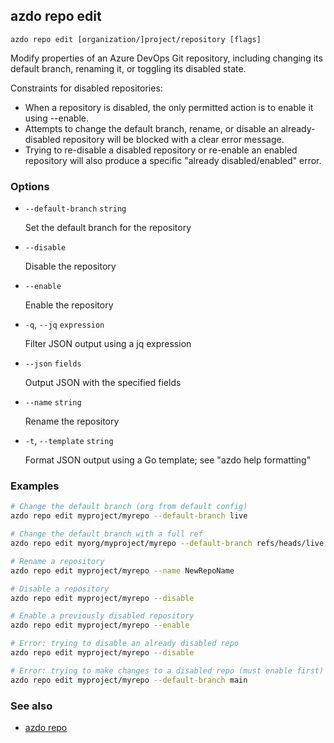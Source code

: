 ## azdo repo edit
```
azdo repo edit [organization/]project/repository [flags]
```
Modify properties of an Azure DevOps Git repository, including changing its default branch, renaming it, or toggling its disabled state.

Constraints for disabled repositories:
- When a repository is disabled, the only permitted action is to enable it using --enable.
- Attempts to change the default branch, rename, or disable an already-disabled repository will be blocked with a clear error message.
- Trying to re-disable a disabled repository or re-enable an enabled repository will also produce a specific "already disabled/enabled" error.

### Options


* `--default-branch` `string`

	Set the default branch for the repository

* `--disable`

	Disable the repository

* `--enable`

	Enable the repository

* `-q`, `--jq` `expression`

	Filter JSON output using a jq expression

* `--json` `fields`

	Output JSON with the specified fields

* `--name` `string`

	Rename the repository

* `-t`, `--template` `string`

	Format JSON output using a Go template; see &#34;azdo help formatting&#34;


### Examples

```bash
# Change the default branch (org from default config)
azdo repo edit myproject/myrepo --default-branch live

# Change the default branch with a full ref
azdo repo edit myorg/myproject/myrepo --default-branch refs/heads/live

# Rename a repository
azdo repo edit myproject/myrepo --name NewRepoName

# Disable a repository
azdo repo edit myproject/myrepo --disable

# Enable a previously disabled repository
azdo repo edit myproject/myrepo --enable

# Error: trying to disable an already disabled repo
azdo repo edit myproject/myrepo --disable

# Error: trying to make changes to a disabled repo (must enable first)
azdo repo edit myproject/myrepo --default-branch main
```

### See also

* [azdo repo](./azdo_repo.md)
